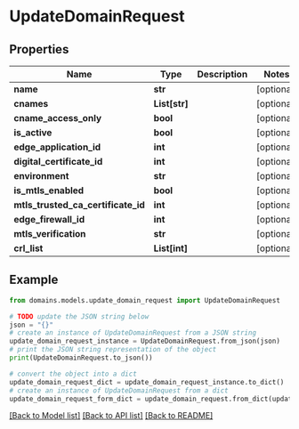 # UpdateDomainRequest


## Properties

Name | Type | Description | Notes
------------ | ------------- | ------------- | -------------
**name** | **str** |  | [optional] 
**cnames** | **List[str]** |  | [optional] 
**cname_access_only** | **bool** |  | [optional] 
**is_active** | **bool** |  | [optional] 
**edge_application_id** | **int** |  | [optional] 
**digital_certificate_id** | **int** |  | [optional] 
**environment** | **str** |  | [optional] 
**is_mtls_enabled** | **bool** |  | [optional] 
**mtls_trusted_ca_certificate_id** | **int** |  | [optional] 
**edge_firewall_id** | **int** |  | [optional] 
**mtls_verification** | **str** |  | [optional] 
**crl_list** | **List[int]** |  | [optional] 

## Example

```python
from domains.models.update_domain_request import UpdateDomainRequest

# TODO update the JSON string below
json = "{}"
# create an instance of UpdateDomainRequest from a JSON string
update_domain_request_instance = UpdateDomainRequest.from_json(json)
# print the JSON string representation of the object
print(UpdateDomainRequest.to_json())

# convert the object into a dict
update_domain_request_dict = update_domain_request_instance.to_dict()
# create an instance of UpdateDomainRequest from a dict
update_domain_request_form_dict = update_domain_request.from_dict(update_domain_request_dict)
```
[[Back to Model list]](../README.md#documentation-for-models) [[Back to API list]](../README.md#documentation-for-api-endpoints) [[Back to README]](../README.md)


